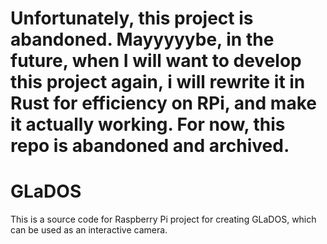 # Unfortunately, this project is abandoned. Mayyyyybe, in the future, when I will want to develop this project again, i will rewrite it in Rust for efficiency on RPi, and make it actually working. For now, this repo is abandoned and archived.
# GLaDOS
This is a source code for Raspberry Pi project for creating GLaDOS, which can be used as an interactive camera.
